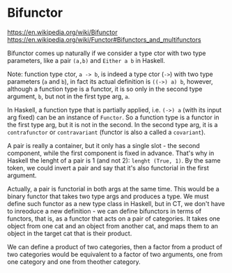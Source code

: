 # Bifunctor

https://en.wikipedia.org/wiki/Bifunctor
https://en.wikipedia.org/wiki/Functor#Bifunctors_and_multifunctors


Bifunctor comes up naturally if we consider a type ctor with two type parameters, like a pair `(a,b)` and `Either a b` in Haskell.

Note: function type ctor, `a -> b`, is indeed a type ctor (`->`) with two type parameters (`a` and `b`), in fact its actual definition is `((->) a) b`, however, although a function type is a functor, it is so only in the second type argument, `b`, but not in the first type arg, `a`. 

In Haskell, a function type that is partially applied, i.e. `(->) a` (with its input arg fixed) can be an instance of `Functor`. So a function type is a functor in the first type arg, but it is not in the second. In the second type arg, it is a `contrafunctor` or `contravariant` (functor is also a called a `covariant`).


A pair is really a container, but it only has a single slot - the second component, while the first component is fixed in advance. That's why in Haskell the lenght of a pair is 1 (and not 2): `lenght (True, 1)`. By the same token, we could invert a pair and say that it's also functorial in the first argument.

Actually, a pair is functorial in both args at the same time. This would be a binary functor that takes two type args and produces a type. We must define such functor as a new type class in Haskell, but in CT, we don't have to inreoduce a new definition - we can define bifunctors in terms of functors, that is, as a functor that acts on a pair of categories. It takes one object from one cat and an object from another cat, and maps them to an object in the target cat that is their product.

We can define a product of two categories, then a factor from a product of two categories would be equivalent to a factor of two arguments, one from one category and one from theother category.
